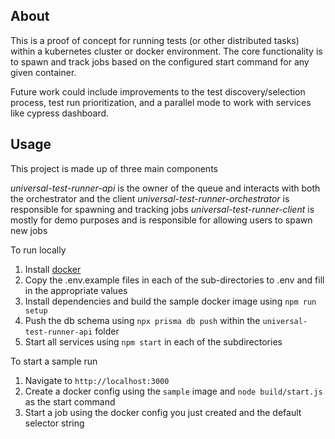 ## About

This is a proof of concept for running tests (or other distributed tasks) within a kubernetes cluster or docker environment. The core functionality is to spawn and track jobs based on the configured start command for any given container. 

Future work could include improvements to the test discovery/selection process, test run prioritization, and a parallel mode to work with services like cypress dashboard.

## Usage

This project is made up of three main components

*universal-test-runner-api* is the owner of the queue and interacts with both the orchestrator and the client
*universal-test-runner-orchestrator* is responsible for spawning and tracking jobs
*universal-test-runner-client* is mostly for demo purposes and is responsible for allowing users to spawn new jobs

To run locally
1. Install [docker](https://docs.docker.com/install/)
1. Copy the .env.example files in each of the sub-directories to .env and fill in the appropriate values
1. Install dependencies and build the sample docker image using `npm run setup`
1. Push the db schema using `npx prisma db push` within the `universal-test-runner-api` folder
1. Start all services using `npm start` in each of the subdirectories

To start a sample run
1. Navigate to `http://localhost:3000` 
1. Create a docker config using the `sample` image and `node build/start.js` as the start command
1. Start a job using the docker config you just created and the default selector string
